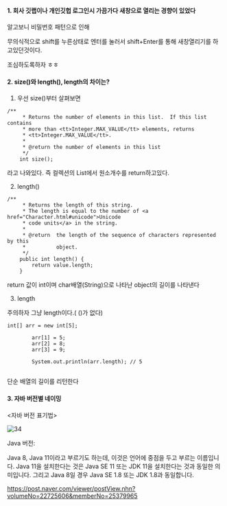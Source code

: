 
#### 1. 회사 깃랩이나 개인깃헙 로그인시 가끔가다 새창으로 열리는 경향이 있었다

알고보니 비밀번호 패턴으로 인해

무의식적으로 shift를 누른상태로 엔터를 눌러서 shift+Enter를 통해 새창열리기를 하고있던것이다.

조심하도록하자 ㅎㅎ

#### 2. size()와 length(), length의 차이는?

1. 우선 size()부터 살펴보면

```
/**
     * Returns the number of elements in this list.  If this list contains
     * more than <tt>Integer.MAX_VALUE</tt> elements, returns
     * <tt>Integer.MAX_VALUE</tt>.
     *
     * @return the number of elements in this list
     */
    int size();
```
라고 나와있다. 즉 컬렉션의 List에서 원소개수를 return하고있다.

2. length() 
```
/**
     * Returns the length of this string.
     * The length is equal to the number of <a href="Character.html#unicode">Unicode
     * code units</a> in the string.
     *
     * @return  the length of the sequence of characters represented by this
     *          object.
     */
    public int length() {
        return value.length;
    }
```

return 값이 int이며 char배열(String)으로 나타난 object의 길이를 나타낸다

3. length

주의하자 그냥 length이다.( ()가 없다)
```
int[] arr = new int[5];
		
		arr[1] = 5;
		arr[2] = 8;
		arr[3] = 9;
		
		System.out.println(arr.length); // 5
    
```

단순 배열의 길이를 리턴한다

#### 3. 자바 버전별 네이밍

<자바 버전 표기법>

![34](https://user-images.githubusercontent.com/49984996/81489845-97b24500-92b5-11ea-8276-2ae76a4f09bc.jpg)

Java 버전:

Java 8, Java 11이라고 부르기도 하는데, 이것은 언어에 중점을 두고 부르는 이름입니다. Java 11을 설치한다는 것은 Java SE 11 또는 JDK 11을 설치한다는 것과 동일한 의미입니다. 그리고 Java 8일 경우 Java SE 1.8 또는 JDK 1.8과 동일합니다.

https://post.naver.com/viewer/postView.nhn?volumeNo=22725606&memberNo=25379965
